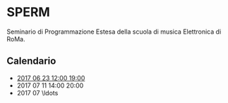 # SPERM

Seminario di Programmazione Estesa della scuola di musica Elettronica di RoMa.

## Calendario

- [2017 06 23 12:00 19:00](./INCONTRI/20170623/README.md)
- 2017 07 11 14:00 20:00
- 2017 07 \ldots
